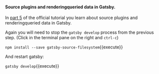#### Source plugins and renderingqueried data in Gatsby.

In [part 5](https://www.gatsbyjs.org/tutorial/part-five/) of the official tutorial you learn about
source plugins and renderingqueried data in Gatsby.

Again you will need to stop the `gatsby develop` process from the previous step.  (Click in the terminal pane on the right and `ctrl-c`)

`npm install --save gatsby-source-filesystem`{{execute}}

And restart gatsby:

`gatsby develop`{{execute}}
